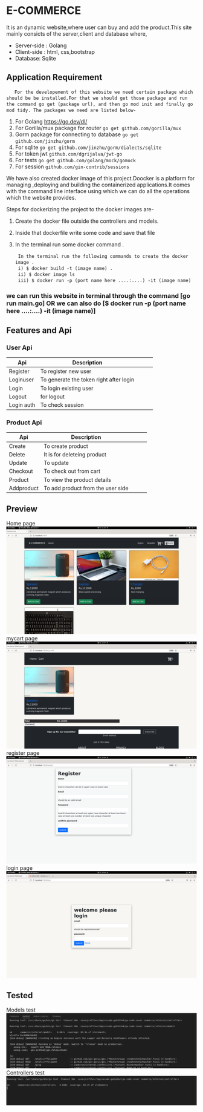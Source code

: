 # E-COMMERCE
It is an dynamic website,where user can buy and add the product.This site mainly consicts of the server,client and database where,
- Server-side : Golang
- Client-side : html, css,bootstrap 
- Database: Sqlite

## Application Requirement
       For the developement of this website we need certain package which should be be installed.For that we should get those package and run the command go get (package url), and then go mod init and finally go mod tidy. The packages we need are listed below-

1. For  Golang https://go.dev/dl/
2. For  Gorilla/mux package for router ```go get github.com/gorilla/mux```
3. Gorm package for connecting to database ```go get github.com/jinzhu/gorm```
 4. For sqlite ```go get github.com/jinzhu/gorm/dialects/sqlite```
4. For token jwt ```github.com/dgrijalva/jwt-go```
5. For tests ```go get github.com/golang/mock/gomock```
6. For session ```github.com/gin-contrib/sessions```


We have also created docker image of this project.Doocker is a platform for managing ,deploying and building the containerized applications.It comes with the command line interface using which we can do all the operations which the website provides.

Steps for dockerizing the project to the docker images are-

1. Create the docker file outside the controllers and models.
2. Inside that dockerfile write some code and save that file
3. In the terminal run some  docker command .

        In the terminal run the following commands to create the docker image .
        i) $ docker build -t (image name) .
        ii) $ docker image ls
        iii) $ docker run -p (port name here ....:....) -it (image name)

    
### we can run this website in terminal through the command [go run main.go] OR we can also do [$ docker run -p (port name here ....:....) -it (image name)]
 
 ## Features and  Api
 ### User Api
| Api  |Description   |   |   |   |
|---|---|---|---|---|
|Register   |To register new user    |
|Loginuser|To generate the token right after login
|Login   |To login existing user   
|Logout   |for logout   
|Login auth |To check session

### Product Api

| Api   |Description   |   |   |   |
|---|---|---|---|---|
|Create   | To create product  |   |   |   |
|Delete   | It is for deleteing product  |   |   |   |
|Update   | To update  |   |   |   |
|Checkout|To check out from cart
|Product|To view the product details
|Addproduct|To add product from the user side





## Preview

Home page
![home page](/ecommerce_image/home.png)
mycart page
![cart page](/ecommerce_image/mycart.png)
register page
![register page](/ecommerce_image/register.png)
login page
![login page](/ecommerce_image/login.png)


## Tested 

Models  test 
![models test](/ecommerce_image/modelstest.png)
Controllers test
![controllers test](/ecommerce_image/contrtest.png)